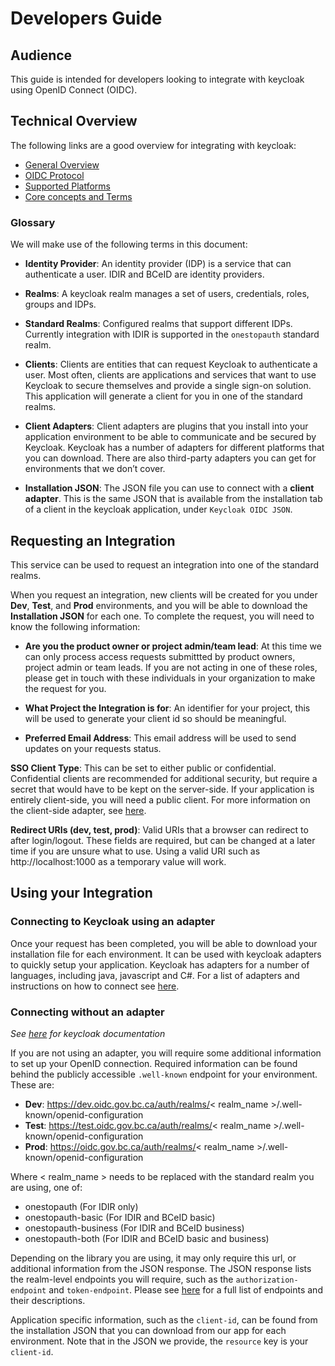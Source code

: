 # Developers Guide

## Audience

This guide is intended for developers looking to integrate with keycloak using OpenID Connect (OIDC).

## Technical Overview

The following links are a good overview for integrating with keycloak:

- [General Overview](https://www.keycloak.org/docs/latest/securing_apps/index.html)
- [OIDC Protocol](https://www.keycloak.org/docs/latest/securing_apps/index.html#openid-connect-2)
- [Supported Platforms](https://www.keycloak.org/docs/latest/securing_apps/index.html#supported-platforms)
- [Core concepts and Terms](https://www.keycloak.org/docs/latest/server_admin/#core-concepts-and-terms)

### Glossary

We will make use of the following terms in this document:

- **Identity Provider**: An identity provider (IDP) is a service that can authenticate a user. IDIR and BCeID are identity providers.

- **Realms**: A keycloak realm manages a set of users, credentials, roles, groups and IDPs.

- **Standard Realms**: Configured realms that support different IDPs. Currently integration with IDIR is supported in the `onestopauth` standard realm.

- **Clients**: Clients are entities that can request Keycloak to authenticate a user. Most often, clients are applications and services that want to use Keycloak to secure themselves and provide a single sign-on solution. This application will generate a client for you in one of the standard realms.

- **Client Adapters**: Client adapters are plugins that you install into your application environment to be able to communicate and be secured by Keycloak. Keycloak has a number of adapters for different platforms that you can download. There are also third-party adapters you can get for environments that we don’t cover.

- **Installation JSON**: The JSON file you can use to connect with a **client adapter**. This is the same JSON that is available from
  the installation tab of a client in the keycloak application, under `Keycloak OIDC JSON`.

## Requesting an Integration

This service can be used to request an integration into one of the standard realms.

When you request an integration, new clients will be created for you under **Dev**, **Test**, and **Prod** environments, and
you will be able to download the **Installation JSON** for each one. To complete the request, you will need to know the following information:

- **Are you the product owner or project admin/team lead**: At this time we can only process access requests submittted by product owners, project admin or team leads. If you are not acting in one of these roles, please get in touch with these individuals in your organization to make the request for you.

- **What Project the Integration is for**: An identifier for your project, this will be used to generate your client id so should be meaningful.

- **Preferred Email Address**: This email address will be used to send updates on your requests status.

**SSO Client Type**: This can be set to either public or confidential. Confidential clients are recommended for additional
security, but require a secret that would have to be kept on the server-side. If your application is entirely client-side, you will need
a public client. For more information on the client-side adapter, see [here](https://www.keycloak.org/docs/latest/securing_apps/index.html#_javascript_adapter).

**Redirect URIs (dev, test, prod)**: Valid URIs that a browser can redirect to after login/logout. These fields are required,
but can be changed at a later time if you are unsure what to use. Using a valid URI such as http://localhost:1000 as a temporary
value will work.

## Using your Integration

### Connecting to Keycloak using an adapter

Once your request has been completed, you will be able to download your installation file for each environment. It can be used with keycloak adapters
to quickly setup your application. Keycloak has adapters for a number of languages, including java, javascript and C#.
For a list of adapters and instructions on how to connect see [here](https://www.keycloak.org/docs/latest/securing_apps/index.html#openid-connect).

### Connecting without an adapter

_See [here](https://www.keycloak.org/docs/latest/securing_apps/index.html#other-openid-connect-libraries) for keycloak documentation_

If you are not using an adapter, you will require some additional information to set up your OpenID connection. Required information
can be found behind the publicly accessible `.well-known` endpoint for your environment. These are:

- **Dev**: https://dev.oidc.gov.bc.ca/auth/realms/< realm_name >/.well-known/openid-configuration
- **Test**: https://test.oidc.gov.bc.ca/auth/realms/< realm_name >/.well-known/openid-configuration
- **Prod**: https://oidc.gov.bc.ca/auth/realms/< realm_name >/.well-known/openid-configuration

Where < realm_name > needs to be replaced with the standard realm you are using, one of:

- onestopauth (For IDIR only)
- onestopauth-basic (For IDIR and BCeID basic)
- onestopauth-business (For IDIR and BCeID business)
- onestopauth-both (For IDIR and BCeID basic and business)

Depending on the library you are using, it may only require this url, or additional information from the JSON response. The JSON response
lists the realm-level endpoints you will require, such as the `authorization-endpoint` and `token-endpoint`. Please see
[here](https://www.keycloak.org/docs/latest/securing_apps/index.html#endpoints) for a full list of endpoints and their descriptions.

Application specific information, such as the `client-id`, can be found from the installation JSON that
you can download from our app for each environment. Note that in the JSON we provide, the `resource` key is your `client-id`.
